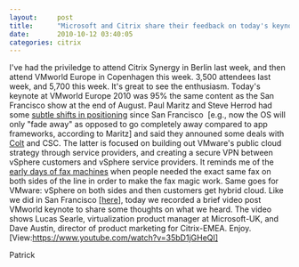 ```yaml
---
layout:     post
title:      "Microsoft and Citrix share their feedback on today's keynote from VMworld Europe 2010"
date:       2010-10-12 03:40:05
categories: citrix
---
```

I've had the priviledge to attend Citrix Synergy in Berlin last week, and then attend VMworld Europe in Copenhagen this week. 3,500 attendees last week, and 5,700 this week. It's great to see the enthusiasm. Today's keynote at VMworld Europe 2010 was 95% the same content as the San Francisco show at the end of August. Paul Maritz and Steve Herrod had some [subtle shifts in positioning](https://www.networkworld.com/news/2010/090110-microsoft-responds-to-vmware.html?hpg1=bn) since San Francisco  [e.g., now the OS will only "fade away" as opposed to go completely away compared to app frameworks, according to Maritz] and said they announed some deals with [Colt](http://www.colt.net/managedservices/uk/en/news-events/press-releases/colt-partners-with-vmware-to-deliver-vcloud-datacenter-service-throughout-europe.aspx) and CSC. The latter is focused on building out VMware's public cloud strategy through service providers, and creating a secure VPN between vSphere customers and vSphere service providers. It reminds me of the [early days of fax machines](http://communication.howstuffworks.com/fax-machine1.htm) when people needed the exact same fax on both sides of the line in order to make the fax magic work. Same goes for VMware: vSphere on both sides and then customers get hybrid cloud. Like we did in San Francisco [[here](https://www.youtube.com/watch?v=3xamfOo6Lk4)], today we recorded a brief video post VMworld keynote to share some thoughts on what we heard. The video shows Lucas Searle, virtualization product manager at Microsoft-UK, and Dave Austin, director of product marketing for Citrix-EMEA. Enjoy. [View:https://www.youtube.com/watch?v=35bD1jGHeQI] 

Patrick
